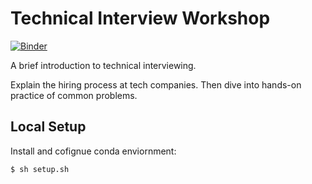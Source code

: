 Technical Interview Workshop
======

[![Binder](https://mybinder.org/badge.svg)](https://mybinder.org/v2/gh/brianspiering/tech-interview-workshop/master)

A brief introduction to technical interviewing.

Explain the hiring process at tech companies. Then dive into hands-on practice of common problems.

Local Setup
------

Install and cofignue conda enviornment:

`$ sh setup.sh`